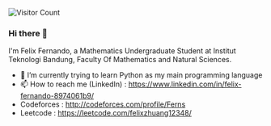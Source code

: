 ![Visitor Count](https://komarev.com/ghpvc/?username=FelixFern)

### Hi there 👋
I'm Felix Fernando, a Mathematics Undergraduate Student at Institut Teknologi Bandung, Faculty Of Mathematics and Natural Sciences.
- 🌱 I’m currently trying to learn Python as my main programming language
- 📫 How to reach me (LinkedIn) : https://www.linkedin.com/in/felix-fernando-8974061b9/
- Codeforces : http://codeforces.com/profile/Ferns
- Leetcode : https://leetcode.com/felixzhuang12348/
 
<!--
**FelixFern/FelixFern** is a ✨ _special_ ✨ repository because its `README.md` (this file) appears on your GitHub profile.

Here are some ideas to get you started:

- 🔭 I’m currently working on ...
- 
- 👯 I’m looking to collaborate on ...
- 🤔 I’m looking for help with ...
- 💬 Ask me about ...
- 😄 Pronouns: ...
- ⚡ Fun fact: ...
-->

